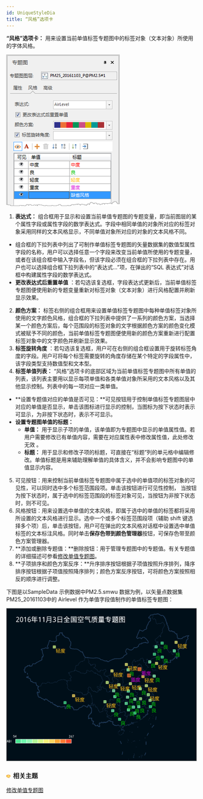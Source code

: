```yaml
---
id: UniqueStyleDia
title: “风格”选项卡
---
```

**“风格”选项卡：** 用来设置当前单值标签专题图中的标签对象（文本对象）所使用的字体风格。

![](img/UniqueLableDiaSty.png)  
 
1. **表达式：** 组合框用于显示和设置当前单值专题图的专题变量，即当前图层的某个属性字段或属性字段的数学表达式。字段中相同单值的对象所对应的标签对象采用同样的文本风格显示，不同单值对象所对应的对象的文本风格不同。 
  * 组合框的下拉列表中列出了可制作单值标签专题图的矢量数据集的数值型属性字段的名称，用户可以选择任意一个字段来改变当前单值所使用的专题变量，或者在该组合框中输入字段名，但该字段必须在组合框的下拉列表中存在。用户也可以选择组合框下拉列表中的“表达式...”项，在弹出的“SQL 表达式”对话框中构建属性字段的数学表达式。
  * **更改表达式后重置单值** ：若勾选该复选框，字段表达式更新后，当前单值标签专题图便使用新的专题变量重新对标签对象（文本对象）进行风格配置并刷新显示效果。
2. **颜色方案：** 标签右侧的组合框用来设置单值标签专题图中每种单值标签对象所使用的文字颜色风格，组合框的下拉列表中提供了一系列的颜色方案，当选择某一个颜色方案后，每个范围段的标签对象的文字根据颜色方案的颜色变化模式被赋予不同的颜色，当前单值标签专题图便使用新的颜色方案重新进行配置标签对象中的文字颜色并刷新显示效果。 
3. **标签旋转角度** ：若勾选该复选框，用户可在右侧的组合框设置用于旋转标签角度的字段。用户可将每个标签需要旋转的角度存储在某个特定的字段属性中，该字段类型支持数值型和文本型。
4. **标签单值列表：** “风格”选项卡的底部区域为当前单值标签专题图中所有单值的列表，该列表主要用以显示每项单值和各类单值对象所采用的文本风格以及其他显示控制。列表中的每一项对应一类单值。 
  * **设置专题值对应的单值是否可见：**可见按钮用于控制单值标签专题图层中对应的单值是否显示，单击该图标进行显示的控制，当图标为按下状态时表示可显示，为非按下状态时，表示不可显示。
  * **设置专题图单值的标题：**
    * **单值：** 用于显示子项的单值，该单值即为专题图中显示的单值属性值。若用户需要修改已有单值内容，需要在对应属性表中修改属性值，此处修改无效 。
    * **标题：** 用于显示和修改子项的标题，可直接在“标题”列的单元格中编辑修改。单值标题是用来辅助理解单值的具体含义，并不会影响专题图中的单值显示内容。
5. 可见按钮：用来控制当前单值标签专题图中属于选中的单值项的标签对象的可见性，可以同时选中多个标签范围段项。单击该按钮进行可见性控制， 当按钮为按下状态时，属于选中的标签范围段的标签对象可见，当按钮为非按下状态时，则不可见。
6. 风格按钮：用来设置选中单值的文本风格，即属于选中的单值的标签都将采用所设置的文本风格进行显示。选中一个或多个标签范围段项（辅助 shift 键选择多个项）后，单击该按钮，用户可在弹出的文本风格对话框中设置选中单值标签的文本标注风格。同时单击**保存色带到颜色管理器**按钮，可保存色带至颜色方案管理器。 
7. **添加或删除专题值：**删除按钮：用于管理专题图中的专题值。有关专题值的详细描述可参看[修改单值专题图](../UniqueValueMap/PropertiesDia.html)。 
8. **子项排序和颜色方案反序：**升序排序按钮根据子项值按照升序排列，降序排序按钮根据子项值按照降序排列；颜色方案反序按钮，可将颜色方案按照相反的顺序进行调整。 

下图是以SampleData 示例数据中PM2.5.smwu 数据为例，以矢量点数据集PM25_20161103中的 Airlevel
作为单值字段值制作的单值标签专题图：

![](img/UniqueLableMap.png)  

### ![](../../img/seealso.png) 相关主题

<!-- ![](../../img/smalltitle.png)  -->
[修改单值专题图](../UniqueValueMap/PropertiesDia.html)